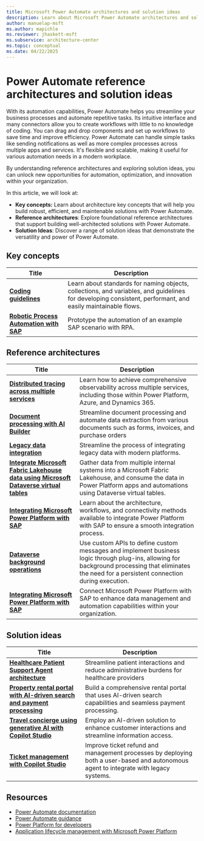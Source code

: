 ```yaml
---
title: Microsoft Power Automate architectures and solution ideas
description: Learn about Microsoft Power Automate architectures and solution ideas
author: manuelap-msft
ms.author: mapichle
ms.reviewer: jhaskett-msft
ms.subservice: architecture-center
ms.topic: conceptual
ms.date: 04/22/2025
---
```


# Power Automate reference architectures and solution ideas

With its automation capabilities, Power Automate helps you streamline your business processes and automate repetitive tasks. Its intuitive interface and many connectors allow you to create workflows with little to no knowledge of coding. You can drag and drop components and set up workflows to save time and improve efficiency. Power Automate can handle simple tasks like sending notifications as well as more complex processes across multiple apps and services. It's flexible and scalable, making it useful for various automation needs in a modern workplace.

By understanding reference architectures and exploring solution ideas, you can unlock new opportunities for automation, optimization, and innovation within your organization.

In this article, we will look at:

- **Key concepts:** Learn about architecture key concepts that will help you build robust, efficient, and maintenable solutions with Power Automate.
- **Reference architectures**: Explore foundational reference architectures that support building well-architected solutions with Power Automate.
- **Solution Ideas**: Discover a range of solution ideas that demonstrate the versatility and power of Power Automate.

## Key concepts

| Title | Description |
| --- | --- |
| **[Coding guidelines](/power-automate/guidance/coding-guidelines/)** | Learn about standards for naming objects, collections, and variables, and guidelines for developing consistent, performant, and easily maintainable flows. |
| **[Robotic Process Automation with SAP](/power-automate/guidance/rpa-sap-playbook/introduction)** | Prototype the automation of an example SAP scenario with RPA. |

## Reference architectures

| Title | Description |
| --- | --- |
| **[Distributed tracing across multiple services](../reference-architectures/distributed-tracing.md)** | Learn how to achieve comprehensive observability across multiple services, including those within Power Platform, Azure, and Dynamics 365. |
| **[Document processing with AI Builder](../reference-architectures/ai-document-processing.md)** | Streamline document processing and automate data extraction from various documents such as forms, invoices, and purchase orders |
| **[Legacy data integration](../reference-architectures/app-legacy-data-integration.md)** | Streamline the process of integrating legacy data with modern platforms. |
| **[​Integrate Microsoft Fabric Lakehouse data using Microsoft Dataverse virtual tables](../reference-architectures/app-integrate-lakehouse.md)** | Gather data from multiple internal systems into a Microsoft Fabric Lakehouse, and consume the data in Power Platform apps and automations using Dataverse virtual tables. |
| **[Integrating Microsoft Power Platform with SAP](../reference-architectures/arch-pattern-sap.md)** | Learn about the architecture, workflows, and connectivity methods available to integrate Power Platform with SAP to ensure a smooth integration process. |
| **[Dataverse background operations](../reference-architectures/dataverse-background-operations.md)** | Use custom APIs to define custom messages and implement business logic through plug-ins, allowing for background processing that eliminates the need for a persistent connection during execution. |
| **[Integrating Microsoft Power Platform with SAP](../reference-architectures/arch-pattern-sap.md)** | Connect Microsoft Power Platform with SAP to enhance data management and automation capabilities within your organization. |

## Solution ideas

| Title | Description |
| --- | --- |
| **[Healthcare Patient Support Agent architecture](../solution-ideas/agent-healthcare-patient-support.md)** | Streamline patient interactions and reduce administrative burdens for healthcare providers |
| **[Property rental portal with AI-driven search and payment processing](../solution-ideas/agent-rental-portal.md)** | Build a comprehensive rental portal that uses AI-driven search capabilities and seamless payment processing. |
| **[Travel concierge using generative AI with Copilot Studio](../solution-ideas/agent-travel-customer.md)** | Employ an AI-driven solution to enhance customer interactions and streamline information access. |
| **[Ticket management with Copilot Studio](../solution-ideas/agent-ticket-and-refund.md)** | Improve ticket refund and management processes by deploying both a user-based and autonomous agent to integrate with legacy systems. |

## Resources

- [Power Automate documentation](/power-automate/)
- [Power Automate guidance](/power-automate/guidance/)
- [Power Platform for developers](/power-platform/developer/get-started)
- [Application lifecycle management with Microsoft Power Platform](/power-platform/alm/)